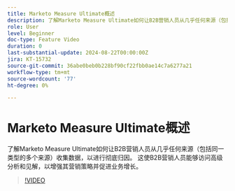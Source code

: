 ```yaml
---
title: Marketo Measure Ultimate概述
description: 了解Marketo Measure Ultimate如何让B2B营销人员从几乎任何来源（包括同一类型的多个来源）收集数据，以进行彻底归因。
role: User
level: Beginner
doc-type: Feature Video
duration: 0
last-substantial-update: 2024-08-22T00:00:00Z
jira: KT-15732
source-git-commit: 36abe0beb0b228bf90cf22fbb0ae14c7a6277a21
workflow-type: tm+mt
source-wordcount: '77'
ht-degree: 0%

---
```



# Marketo Measure Ultimate概述

了解Marketo Measure Ultimate如何让B2B营销人员从几乎任何来源（包括同一类型的多个来源）收集数据，以进行彻底归因。 这使B2B营销人员能够访问高级分析和见解，以增强其营销策略并促进业务增长。

>[!VIDEO](https://video.tv.adobe.com/v/3446474/?learn=on&captions=chi_hans)

